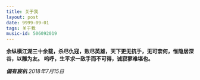 ```yaml
---
title: 关于我
layout: post
date: 9999-09-01
tags: 关于我
music-id: 506092019
---
```

 **余纵横江湖三十余载，杀尽仇寇，败尽英雄，天下更无抗手，无可柰何，惟隐居深谷，以雕为友。
呜呼，生平求一敌手而不可得，诚寂寥难堪也。**



***偏有宸机*** 
*2018年7月15日*


